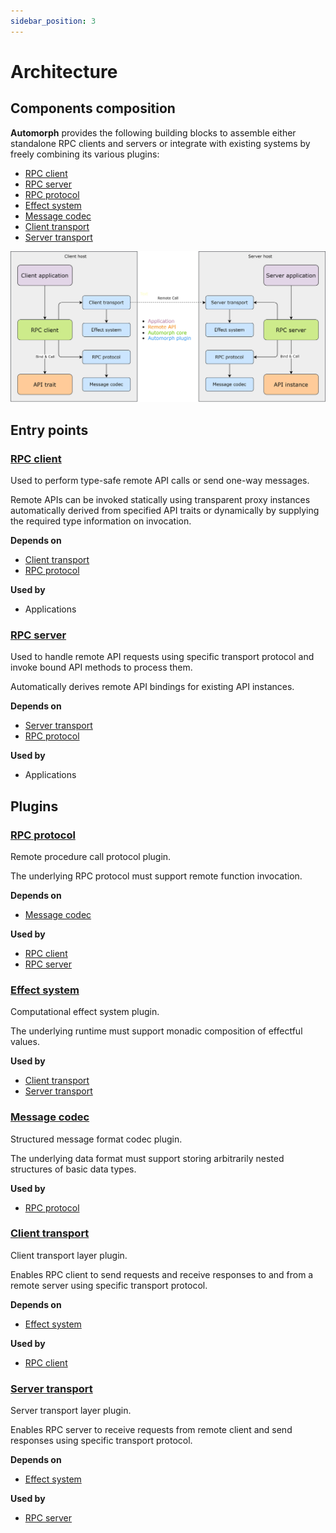 ```yaml
---
sidebar_position: 3
---
```


# Architecture

## Components composition

**Automorph** provides the following building blocks to assemble either standalone RPC clients and servers or integrate
with existing systems by freely combining its various plugins:

- [RPC client](https://automorph.org/api/automorph/RpcClient.html)
- [RPC server](https://automorph.org/api/automorph/RpcServer.html)
- [RPC protocol](https://automorph.org/api/automorph/spi/RpcProtocol.html)
- [Effect system](https://automorph.org/api/automorph/spi/EffectSystem.html)
- [Message codec](https://automorph.org/api/automorph/spi/MessageCodec.html)
- [Client transport](https://automorph.org/api/automorph/spi/ClientTransport.html)
- [Server transport](https://automorph.org/api/automorph/spi/ServerTransport.html)


![RPC client & server](images/architecture.jpg)


## Entry points

### [RPC client](https://automorph.org/api/automorph/RpcClient.html)

Used to perform type-safe remote API calls or send one-way messages.

Remote APIs can be invoked statically using transparent proxy instances automatically derived from specified API
 traits or dynamically by supplying the required type information on invocation.

**Depends on**

- [Client transport](https://automorph.org/api/automorph/spi/ClientTransport.html)
- [RPC protocol](https://automorph.org/api/automorph/spi/RpcProtocol.html)

**Used by**

- Applications


### [RPC server](https://automorph.org/api/automorph/RpcServer.html)

Used to handle remote API requests using specific transport protocol and invoke bound API
methods to process them.

Automatically derives remote API bindings for existing API instances.

**Depends on**

- [Server transport](https://automorph.org/api/automorph/spi/ServerTransport.html)
- [RPC protocol](https://automorph.org/api/automorph/spi/RpcProtocol.html)

**Used by**

- Applications


## Plugins

### [RPC protocol](https://automorph.org/api/automorph/spi/RpcProtocol.html)

Remote procedure call protocol plugin.

The underlying RPC protocol must support remote function invocation.

**Depends on**

- [Message codec](https://automorph.org/api/automorph/spi/MessageCodec.html)

**Used by**

- [RPC client](https://automorph.org/api/automorph/RpcClient.html)
- [RPC server](https://automorph.org/api/automorph/RpcServer.html)


### [Effect system](https://automorph.org/api/automorph/spi/EffectSystem.html)

Computational effect system plugin.

The underlying runtime must support monadic composition of effectful values.

**Used by**

- [Client transport](https://automorph.org/api/automorph/spi/ClientTransport.html)
- [Server transport](https://automorph.org/api/automorph/spi/ServerTransport.html)

### [Message codec](https://automorph.org/api/automorph/spi/MessageCodec.html)

Structured message format codec plugin.

The underlying data format must support storing arbitrarily nested structures of basic data types.

**Used by**

- [RPC protocol](https://automorph.org/api/automorph/spi/RpcProtocol.html)


### [Client transport](https://automorph.org/api/automorph/spi/ClientTransport.html)

Client transport layer plugin.

Enables RPC client to send requests and receive responses to and from a remote server using specific transport protocol.

**Depends on**

- [Effect system](https://automorph.org/api/automorph/spi/EffectSystem.html)

**Used by**

- [RPC client](https://automorph.org/api/automorph/RpcClient.html)


### [Server transport](https://automorph.org/api/automorph/spi/ServerTransport.html)

Server transport layer plugin.

Enables RPC server to receive requests from remote client and send responses using specific transport protocol.

**Depends on**

- [Effect system](https://automorph.org/api/automorph/spi/EffectSystem.html)

**Used by**

- [RPC server](https://automorph.org/api/automorph/RpcServer.html)

